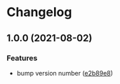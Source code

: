 # Changelog

## 1.0.0 (2021-08-02)


### Features

* bump version number ([e2b89e8](https://www.github.com/socsieng/form-troubleshooter/commit/e2b89e8ab94dc53a5f77b671d31b39ebc9fa3f1d))
